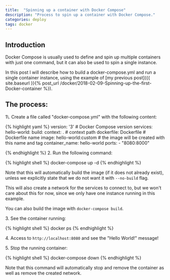 ```yaml
---
title:  "Spinning up a container with Docker Compose"
description: "Process to spin up a container with Docker Compose."
categories: deploy
tags: docker
---
```

<h2>Introduction</h2>
Docker Compose is usually used to define and spin up multiple containers with
just one command, but it can also be used to spin a single instance.

In this post I will describe how to build a docker-compose.yml and run a single
container instance, using the example of
[my previous post]({{ site.baseurl }}{% post_url /docker/2018-02-09-Spinning-up-the-first-Docker-container %}).

<h2>The process:</h2>
1\. Create a file called "docker-compose.yml" with the following content:

{% highlight yaml %}
version: '3'   # Docker Compose version
services:
  hello-world:
    build:
      context: .    # context path
      dockerfile: Dockerfile    # Dockerfile name
    image: hello-world:custom    # the image will be created with this name and tag
    container_name: hello-world
    ports:
    - "8080:8000"

{% endhighlight %}
2\. Run the following command:

{% highlight shell %}
docker-compose up -d
{% endhighlight %}

Note that this will automatically build the image (if it does not already
exist), unless we explicitly state that we do not want it with `--no-build`
flag.

This will also create a network for the services to connect to, but we won't
care about this for now, since we only have one instance running in this example.

You can also build the image with `docker-compose build`.

3\. See the container running:

{% highlight shell %}
docker ps
{% endhighlight %}

4\. Access to `http://localhost:8080` and see the "Hello World!" message!

5\. Stop the running container:

{% highlight shell %}
docker-compose down
{% endhighlight %}

Note that this command will automatically stop and remove the container as well
as remove the created network.
